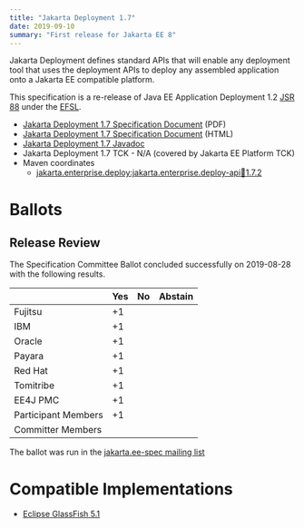 ```yaml
---
title: "Jakarta Deployment 1.7"
date: 2019-09-10
summary: "First release for Jakarta EE 8"
---
```

Jakarta Deployment defines standard APIs that will enable any deployment tool that uses the
deployment APIs to deploy any assembled application onto a Jakarta EE compatible platform.

This specification is a re-release of Java EE Application Deployment 1.2 [JSR 88](http://jcp.org/en/jsr/detail?id=88) under the [EFSL](https://www.eclipse.org/legal/efsl/).

* [Jakarta Deployment 1.7 Specification Document](./deployment-spec-1.7.pdf) (PDF)
* [Jakarta Deployment 1.7 Specification Document](./deployment-spec-1.7.html) (HTML)
* [Jakarta Deployment 1.7 Javadoc](./apidocs)
* Jakarta Deployment 1.7 TCK - N/A (covered by Jakarta EE Platform TCK)
* Maven coordinates
  * [jakarta.enterprise.deploy:jakarta.enterprise.deploy-api:jar:1.7.2](https://central.sonatype.com/artifact/jakarta.enterprise.deploy/jakarta.enterprise.deploy-api/1.7.2/jar)

# Ballots

## Release Review

The Specification Committee Ballot concluded successfully on 2019-08-28 with the following results.

|                       |  Yes    | No      | Abstain  |
|-----------------------|---------|---------|----------|
|Fujitsu                |   +1    |         |          |
|IBM                    |   +1    |         |          |
|Oracle                 |   +1    |         |          |
|Payara                 |   +1    |         |          |
|Red Hat                |   +1    |         |          |
|Tomitribe              |   +1    |         |          |
|EE4J PMC               |   +1    |         |          |
|Participant Members    |   +1    |         |          |
|Committer Members      |         |         |          |

The ballot was run in the [jakarta.ee-spec mailing list](https://www.eclipse.org/lists/jakarta.ee-spec/msg00452.html)

# Compatible Implementations

* [Eclipse GlassFish 5.1](https://eclipse-ee4j.github.io/glassfish/)

